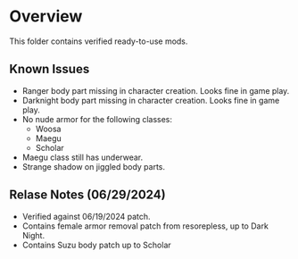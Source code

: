 # Overview

This folder contains verified ready-to-use mods.

## Known Issues

- Ranger body part missing in character creation. Looks fine in game play.
- Darknight body part missing in character creation. Looks fine in game play.
- No nude armor for the following classes:
  - Woosa
  - Maegu
  - Scholar
- Maegu class still has underwear.
- Strange shadow on jiggled body parts.

## Relase Notes (06/29/2024)

- Verified against 06/19/2024 patch.
- Contains female armor removal patch from resorepless, up to Dark Night.
- Contains Suzu body patch up to Scholar

